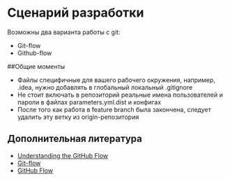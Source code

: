 # Сценарий разработки

Возможны два варианта работы с git:
* Git-flow
* Github-flow

##Общие моменты

* Файлы специфичные для вашего рабочего окружения, например, .idea, нужно добавлять в глобальный локальный .gitignore
* Не стоит включать в репозиторий реальные имена пользователей и пароли в файлах parameters.yml.dist и конфигах
* После того как работа в feature branch была закончена, следует удалить эту ветку из origin-репозитория

## Дополнительная литература

* [Understanding the GitHub Flow](https://guides.github.com/introduction/flow/)
* [Git-flow](http://nvie.com/posts/a-successful-git-branching-model/)
* [GitHub Flow](https://habrahabr.ru/post/189046/)
